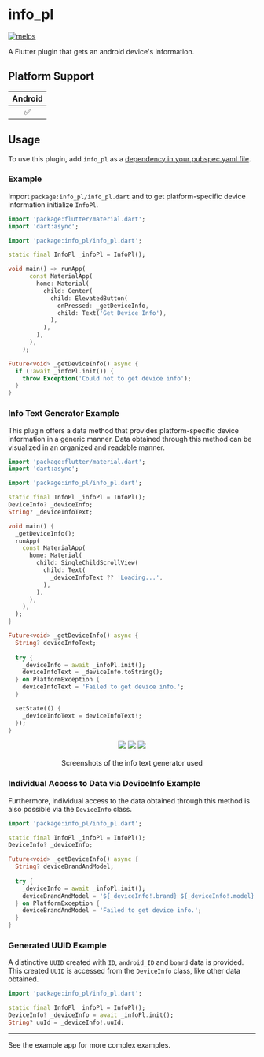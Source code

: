 # info_pl

[![melos](https://img.shields.io/badge/maintained%20with-melos-f700ff.svg?style=flat-square)](https://github.com/invertase/melos)

A Flutter plugin that gets an android device's information.

## Platform Support

| Android |
|:-------:|
|    ✅    |

## Usage

To use this plugin, add `info_pl` as a [dependency in your pubspec.yaml file](https://flutter.dev/platform-plugins/).

### Example

Import `package:info_pl/info_pl.dart` and to get platform-specific device information initialize `InfoPl`.

```dart
import 'package:flutter/material.dart';
import 'dart:async';

import 'package:info_pl/info_pl.dart';

static final InfoPl _infoPl = InfoPl();

void main() => runApp(
      const MaterialApp(
        home: Material(
          child: Center(
            child: ElevatedButton(
              onPressed: _getDeviceInfo,
              child: Text('Get Device Info'),
            ),
          ),
        ),
      ),
    );

Future<void> _getDeviceInfo() async {
  if (!await _infoPl.init()) {
    throw Exception('Could not to get device info');
  }
}
```

### Info Text Generator Example

This plugin offers a data method that provides platform-specific device information in a generic manner.
Data obtained through this method can be visualized in an organized and readable manner.

```dart
import 'package:flutter/material.dart';
import 'dart:async';

import 'package:info_pl/info_pl.dart';

static final InfoPl _infoPl = InfoPl();
DeviceInfo? _deviceInfo;
String? _deviceInfoText;

void main() {
  _getDeviceInfo();
  runApp(
    const MaterialApp(
      home: Material(
        child: SingleChildScrollView(
          child: Text(
            _deviceInfoText ?? 'Loading...',
          ),
        ),
      ),
    ),
  );
}

Future<void> _getDeviceInfo() async {
  String? deviceInfoText;
  
  try {
    _deviceInfo = await _infoPl.init();
    deviceInfoText = _deviceInfo.toString();
  } on PlatformException {
    deviceInfoText = 'Failed to get device info.';
  }

  setState(() {
    _deviceInfoText = deviceInfoText!;
  });
}
```

<p align="center">
   <a><img src="https://github.com/fadimanakilci/pl_plugins/blob/main/packages/info_pl/assets/screenshots/Screenshot_20240325_233710.png"/></a>
   <a><img src="https://github.com/fadimanakilci/pl_plugins/blob/main/packages/info_pl/assets/screenshots/Screenshot_20240325_234120.png"/></a>
   <a><img src="https://github.com/fadimanakilci/pl_plugins/blob/main/packages/info_pl/assets/screenshots/Screenshot_20240325_234144.png"/></a>
   <br/><br/>
  <span>Screenshots of the info text generator used</span>
</p>

### Individual Access to Data via DeviceInfo Example

Furthermore, individual access to the data obtained through this method is also possible via the `DeviceInfo` class.

```dart
import 'package:info_pl/info_pl.dart';

static final InfoPl _infoPl = InfoPl();
DeviceInfo? _deviceInfo;

Future<void> _getDeviceInfo() async {
  String? deviceBrandAndModel;
  
  try {
    _deviceInfo = await _infoPl.init();
    deviceBrandAndModel = '${_deviceInfo!.brand} ${_deviceInfo!.model}';
  } on PlatformException {
    deviceBrandAndModel = 'Failed to get device info.';
  }
}
```

### Generated UUID Example

A distinctive `UUID` created with `ID`, `android_ID` and `board` data is provided. This created `UUID` is accessed from the `DeviceInfo` class, like other data obtained.

```dart
import 'package:info_pl/info_pl.dart';

static final InfoPl _infoPl = InfoPl();
DeviceInfo? _deviceInfo = await _infoPl.init();
String? uuId = _deviceInfo!.uuId;
```

---

See the example app for more complex examples.
